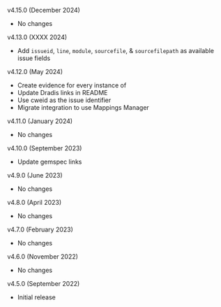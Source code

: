 v4.15.0 (December 2024)
  - No changes

v4.13.0 (XXXX 2024)
  - Add `issueid`, `line`, `module`, `sourcefile`, & `sourcefilepath` as available issue fields

v4.12.0 (May 2024)
  - Create evidence for every instance of <flaw>
  - Update Dradis links in README
  - Use cweid as the issue identifier
  - Migrate integration to use Mappings Manager

v4.11.0 (January 2024)
  - No changes

v4.10.0 (September 2023)
  - Update gemspec links

v4.9.0 (June 2023)
  - No changes

v4.8.0 (April 2023)
  - No changes

v4.7.0 (February 2023)
  - No changes

v4.6.0 (November 2022)
  - No changes

v4.5.0 (September 2022)
  - Initial release
